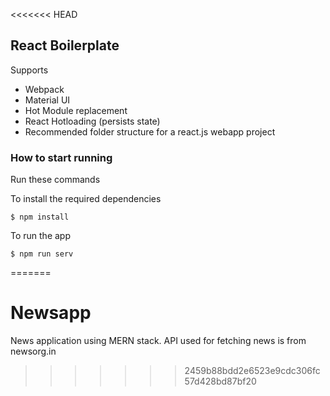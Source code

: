 <<<<<<< HEAD
## React Boilerplate

Supports

- Webpack
- Material UI
- Hot Module replacement
- React Hotloading (persists state)
- Recommended folder structure for a react.js webapp project 

### How to start running
Run these commands

To install the required dependencies 

	$ npm install
	
To run the app
 	
	$ npm run serv
=======
# Newsapp
News application using MERN stack. API used for fetching news  is from newsorg.in
>>>>>>> 2459b88bdd2e6523e9cdc306fc57d428bd87bf20
